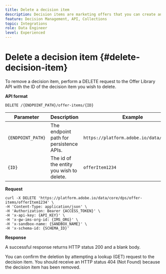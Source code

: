 ```yaml
---
title: Delete a decision item
description: Decision items are marketing offers that you can create and organize into collections and catalogs.
feature: Decision Management, API, Collections
topic: Integrations
role: Data Engineer
level: Experienced
---
```


# Delete a decision item {#delete-decision-item}

To remove a decision item, perform a DELETE request to the Offer Library API with the ID of the decision item you wish to delete.

**API format**

```http
DELETE /{ENDPOINT_PATH}/offer-items/{ID}
```

| Parameter | Description | Example |
| --------- | ----------- | ------- |
| `{ENDPOINT_PATH}` | The endpoint path for persistence APIs. | `https://platform.adobe.io/data/core/dps` |
| `{ID}` | The id of the entity you wish to delete.| `offerItem1234` |

**Request**

```shell
curl -X DELETE 'https://platform.adobe.io/data/core/dps/offer-items/offerItem1234' \
-H 'Content-Type: application/json' \
-H 'Authorization: Bearer {ACCESS_TOKEN}' \
-H 'x-api-key: {API_KEY}' \
-H 'x-gw-ims-org-id: {IMS_ORG}' \
-H 'x-sandbox-name: {SANDBOX_NAME}' \
-H 'x-schema-id: {SCHEMA_ID}'
```

**Response**

A successful response returns HTTP status 200 and a blank body.

You can confirm the deletion by attempting a lookup (GET) request to the decision item. You should receive an HTTP status 404 (Not Found) because the decision item has been removed.
